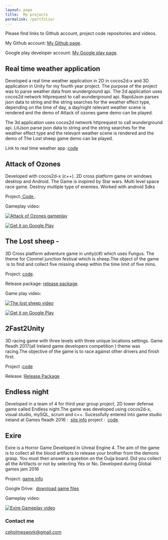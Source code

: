 ```yaml
---
layout: page
title:  My projects
permalink: /portfolio/
---
```

Please find links to Github account, project code repositories and videos.

My Github account: [My Github page](https://github.com/conorH22?tab=repositories).


Google play developer account:
[My Google play page](https://play.google.com/store/apps/developer?id=ConorH&amp;hl=en).


## Real time weather application

Developed a real time weather application in 2D in cocos2d-x and 3D application in Unity for my fourth year project.
The purpose of the project was to parse weather data from wunderground api.
The 2d application  uses cocos2d network httprequest to call wunderground api. RapidJson parses json data to string and the string searches for the weather effect type, depending on the time of day, a day/night relevant weather scene is rendered and the demo of Attack of ozones game demo can be played. 

The 3d application  uses cocos2d network httprequest to call wunderground api. LitJson parse json data to string and the string searches for the weather effect type and the relevant weather scene is rendered and the demo of The Lost sheep game demo can be played.

Link to real time weather app :[code](https://github.com/conorH22/WeatherEffectsLibrary)

## Attack of Ozones 

Developed with cocos2d-x (c++). 2D cross platform game on windows desktop and
Android. The Game is inspired by Star wars. Multi level space race game. Destroy
multiple type of enemies. Worked with android Sdks

 Project:[ Code ](https://github.com/conorH22/AttackOfOzones).
 
Gameplay video:

[![ Attack of Ozones gameplay](https://img.youtube.com/vi/Djm9nXD8jtU/0.jpg)](https://youtu.be/Djm9nXD8jtU)



<a href='https://play.google.com/store/apps/details?id=com.conorH22.AttackOfOzonesv2&hl=en&pcampaignid=MKT-Other-global-all-co-prtnr-py-PartBadge-Mar2515-1'><img alt='Get it on Google Play' src='https://play.google.com/intl/en_us/badges/images/generic/en_badge_web_generic.png'/></a>


## The Lost sheep - 

3D Cross platform adventure game in unity(c#) which uses Fungus. The theme for Clonmel junction festival which is
sheep.The object of the game  is to find and collect five missing sheep within the time limit
of five mins.

Project:
[code](https://github.com/conorH22/TheLostSheep).

Release package: [release package](https://github.com/conorH22/TheLostSheep/releases).

Game play video: 

 [![The lost sheep video](https://img.youtube.com/vi/NbZIqZB2WwY/0.jpg)](https://youtu.be/NbZIqZB2WwY)
 
 <a href='https://play.google.com/store/apps/details?id=com.Company.ConorHolmes&hl=en&pcampaignid=MKT-Other-global-all-co-prtnr-py-PartBadge-Mar2515-1'><img alt='Get it on Google Play' src='https://play.google.com/intl/en_us/badges/images/generic/en_badge_web_generic.png'/></a>  

## 2Fast2Unity

3D racing game with three levels with three unique locations settings. Game fleadh
2017(all Ireland game developers competition ) theme was racing.The objective of
the game is to race against other drivers and finish first.  

Project :[code](https://github.com/conorH22/2Fast2Unity)

Release :[Release Package]( https://github.com/conorH22/2Fast2Unity/releases)


## Endless night
Developed in a team of 4 for third year group project,  2D tower defense game called Endless night.The game was developed using cocos2d-x, visual studio, mySQL, scrum and c++. Sucessfully entered into game studio ireland at Games fleadh 2016
:  [site info](http://gamesfleadh.ie/)
project :  [ code](https://github.com/conorH22/The-gits-game-folder).

## Exire 

Exire is a Horror Game Developed in Unreal Engine 4. The aim of the game is to
collect all the blood artifacts to release your brother from the demons grasp. You
must then answer a question on the Ouija board. Did you collect all the Artifacts or
not by selecting Yes or No. Developed during Global games jam 2016

Project: [game info](http://globalgamejam.org/2016/games/exire)

Google Drive:  [download game files](https://drive.google.com/drive/folders/0B_ZRvr3eu9HxeHBNVEFtQlhoeDg)

Gameplay video:

[![ Exire Gameplay video](https://img.youtube.com/vi/4vTgKr4L2tA/0.jpg)](https://youtu.be/4vTgKr4L2tA)





### Contact me

[cpholmeswork@gmail.com](mailto:cpholmeswork@gmail.com)

